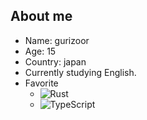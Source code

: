## About me
- Name: gurizoor
- Age: 15
- Country: japan
- Currently studying English.
- Favorite
  - ![Rust](https://img.shields.io/badge/-Rust-555.svg?logo=rust&style=flat)
  - ![TypeScript](https://img.shields.io/badge/TypeScript-3178C6?logo=TypeScript&logoColor=FFF&style=flat-square)
